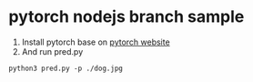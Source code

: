 # pytorch nodejs branch sample

1. Install pytorch base on [pytorch website](https://pytorch.org/)  
2. And run pred.py  

```
python3 pred.py -p ./dog.jpg
```